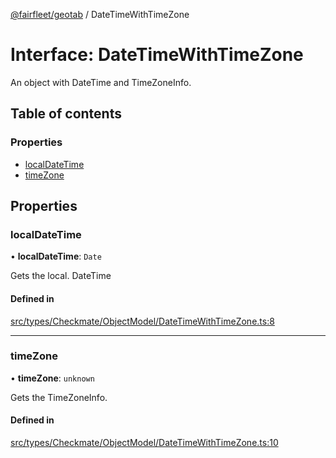 [@fairfleet/geotab](../README.md) / DateTimeWithTimeZone

# Interface: DateTimeWithTimeZone

An object with DateTime and TimeZoneInfo.

## Table of contents

### Properties

- [localDateTime](DateTimeWithTimeZone.md#localdatetime)
- [timeZone](DateTimeWithTimeZone.md#timezone)

## Properties

### localDateTime

• **localDateTime**: `Date`

Gets the local. DateTime

#### Defined in

[src/types/Checkmate/ObjectModel/DateTimeWithTimeZone.ts:8](https://github.com/fairfleet/geotab/blob/ff38bfc/src/types/Checkmate/ObjectModel/DateTimeWithTimeZone.ts#L8)

___

### timeZone

• **timeZone**: `unknown`

Gets the TimeZoneInfo.

#### Defined in

[src/types/Checkmate/ObjectModel/DateTimeWithTimeZone.ts:10](https://github.com/fairfleet/geotab/blob/ff38bfc/src/types/Checkmate/ObjectModel/DateTimeWithTimeZone.ts#L10)
